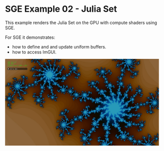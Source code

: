 # SGE Example 02 - Julia Set

This example renders the Julia Set on the GPU with compute shaders using SGE.

For SGE it demonstrates:
* how to define and and update uniform buffers.
* how to access ImGUI.

![Screenshot](/docs/ex02.jpg)
